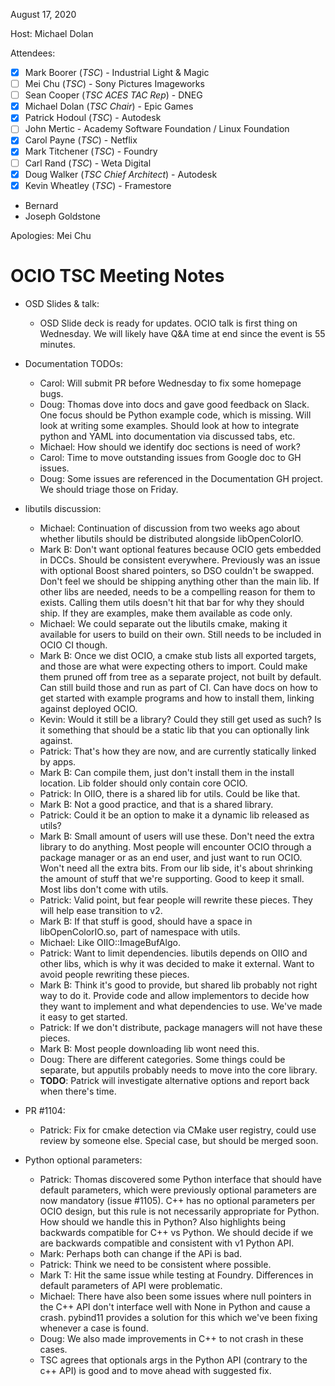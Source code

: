 <!-- SPDX-License-Identifier: CC-BY-4.0 -->
<!-- Copyright Contributors to the OpenColorIO Project. -->

August 17, 2020

Host: Michael Dolan

Attendees:
  * [X] Mark Boorer (_TSC_) - Industrial Light & Magic
  * [ ] Mei Chu (_TSC_) - Sony Pictures Imageworks
  * [ ] Sean Cooper (_TSC ACES TAC Rep_) - DNEG
  * [X] Michael Dolan (_TSC Chair_) - Epic Games
  * [X] Patrick Hodoul (_TSC_) - Autodesk
  * [ ] John Mertic - Academy Software Foundation / Linux Foundation
  * [X] Carol Payne (_TSC_) - Netflix
  * [X] Mark Titchener (_TSC_) - Foundry
  * [ ] Carl Rand (_TSC_) - Weta Digital
  * [X] Doug Walker (_TSC Chief Architect_) - Autodesk
  * [X] Kevin Wheatley (_TSC_) - Framestore
  * Bernard
  * Joseph Goldstone

Apologies:
  Mei Chu

# **OCIO TSC Meeting Notes**

* OSD Slides & talk:
    - OSD Slide deck is ready for updates. OCIO talk is first thing on 
      Wednesday. We will likely have Q&A time at end since the event is 
      55 minutes.

* Documentation TODOs:
    - Carol: Will submit PR before Wednesday to fix some homepage bugs.
    - Doug: Thomas dove into docs and gave good feedback on Slack. One focus 
      should be Python example code, which is missing. Will look at writing 
      some examples. Should look at how to integrate python and YAML into 
      documentation via discussed tabs, etc.
    - Michael: How should we identify doc sections is need of work?
    - Carol: Time to move outstanding issues from Google doc to GH issues.
    - Doug: Some issues are referenced in the Documentation GH project. We 
      should triage those on Friday.

* libutils discussion:
    - Michael: Continuation of discussion from two weeks ago about whether 
      libutils should be distributed alongside libOpenColorIO.
    - Mark B: Don't want optional features because OCIO gets embedded in DCCs. 
      Should be consistent everywhere. Previously was an issue with optional 
      Boost shared pointers, so DSO couldn't be swapped. Don't feel we should 
      be shipping anything other than the main lib. If other libs are needed, 
      needs to be a compelling reason for them to exists. Calling them utils 
      doesn't hit that bar for why they should ship. If they are examples, make 
      them available as code only.
    - Michael: We could separate out the libutils cmake, making it available 
      for users to build on their own. Still needs to be included in OCIO CI 
      though.
    - Mark B: Once we dist OCIO, a cmake stub lists all exported targets, and 
      those are what were expecting others to import. Could make them pruned 
      off from tree as a separate project, not built by default. Can still 
      build those and run as part of CI. Can have docs on how to get started 
      with example programs and how to install them, linking against deployed 
      OCIO.
    - Kevin: Would it still be a library? Could they still get used as such? Is 
      it something that should be a static lib that you can optionally link 
      against.
    - Patrick: That's how they are now, and are currently statically linked by 
      apps.
    - Mark B: Can compile them, just don't install them in the install 
      location. Lib folder should only contain core OCIO.
    - Patrick: In OIIO, there is a shared lib for utils. Could be like that.
    - Mark B: Not a good practice, and that is a shared library.
    - Patrick: Could it be an option to make it a dynamic lib released as 
      utils?
    - Mark B: Small amount of users will use these. Don't need the extra 
      library to do anything. Most people will encounter OCIO through a package 
      manager or as an end user, and just want to run OCIO. Won't need all the 
      extra bits. From our lib side, it's about shrinking the amount of stuff 
      that we're supporting. Good to keep it small. Most libs don't come with 
      utils.
    - Patrick: Valid point, but fear people will rewrite these pieces. They 
      will help ease transition to v2.
    - Mark B: If that stuff is good, should have a space in libOpenColorIO.so, 
      part of namespace with utils.
    - Michael: Like OIIO::ImageBufAlgo.
    - Patrick: Want to limit dependencies. libutils depends on OIIO and other 
      libs, which is why it was decided to make it external. Want to avoid 
      people rewriting these pieces.
    - Mark B: Think it's good to provide, but shared lib probably not right way 
      to do it. Provide code and allow implementors to decide how they want to 
      implement and what dependencies to use. We've made it easy to get started.
    - Patrick: If we don't distribute, package managers will not have these 
      pieces.
    - Mark B: Most people downloading lib wont need this.
    - Doug: There are different categories. Some things could be separate, but 
      apputils probably needs to move into the core library.
    - **TODO**: Patrick will investigate alternative options and report back 
      when there's time.

* PR #1104:
  - Patrick: Fix for cmake detection via CMake user registry, could use review 
    by someone else. Special case, but should be merged soon.

* Python optional parameters:
  - Patrick: Thomas discovered some Python interface that should have default 
    parameters, which were previously optional parameters are now mandatory 
    (issue #1105). C++ has no optional parameters per OCIO design, but this 
    rule is not necessarily appropriate for Python. How should we handle this 
    in Python? Also highlights being backwards compatible for C++ vs Python. 
    We should decide if we are backwards compatible and consistent with v1 
    Python API.
  - Mark: Perhaps both can change if the APi is bad.
  - Patrick: Think we need to be consistent where possible.
  - Mark T: Hit the same issue while testing at Foundry. Differences in 
    default parameters of API were problematic.
  - Michael: There have also been some issues where null pointers in the C++ 
    API don't interface well with None in Python and cause a crash. pybind11
    provides a solution for this which we've been fixing whenever a case is 
    found.
  - Doug: We also made improvements in C++ to not crash in these cases.
  - TSC agrees that optionals args in the Python API (contrary to the c++ API)
    is good and to move ahead with suggested fix.
